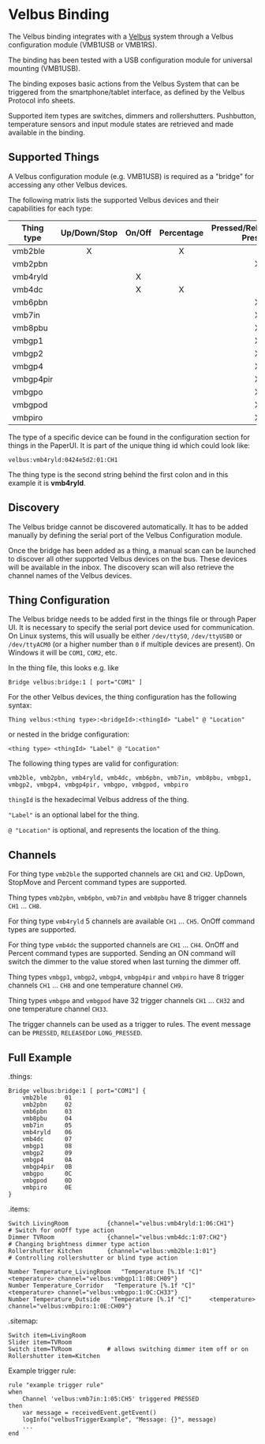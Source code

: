 # Velbus Binding

The Velbus binding integrates with a [Velbus](https://www.velbus.eu/) system through a Velbus configuration module (VMB1USB or VMB1RS).

The binding has been tested with a USB configuration module for universal mounting (VMB1USB).

The binding exposes basic actions from the Velbus System that can be triggered from the smartphone/tablet interface, as defined by the Velbus Protocol info sheets.

Supported item types are switches, dimmers and rollershutters.
Pushbutton, temperature sensors and input module states are retrieved and made available in the binding.

## Supported Things


A Velbus configuration module (e.g. VMB1USB) is required as a "bridge" for accessing any other Velbus devices.

The following matrix lists the supported Velbus devices and their capabilities for each type:

| Thing type  | Up/Down/Stop | On/Off | Percentage | Pressed/Released/Long Pressed | Temperature    |
|-------------|:------------:|:------:|:----------:|:-----------------------------:|:--------------:|
|  vmb2ble    |       X      |        |     X      |                               |                |
|  vmb2pbn    |              |        |            |                X              |                |
|  vmb4ryld   |              |    X   |            |                               |                |
|  vmb4dc     |              |    X   |     X      |                               |                |
|  vmb6pbn    |              |        |            |                X              |                |
|  vmb7in     |              |        |            |                X              |                |
|  vmb8pbu    |              |        |            |                X              |                |
|  vmbgp1     |              |        |            |                X              |       X        |
|  vmbgp2     |              |        |            |                X              |       X        |
|  vmbgp4     |              |        |            |                X              |       X        |
|  vmbgp4pir  |              |        |            |                X              |       X        |
|  vmbgpo     |              |        |            |                X              |       X        |
|  vmbgpod    |              |        |            |                X              |       X        |
|  vmbpiro    |              |        |            |                X              |       X        |

The type of a specific device can be found in the configuration section for things in the PaperUI. It is part of the unique thing id which could look like:

```
velbus:vmb4ryld:0424e5d2:01:CH1
```

The thing type is the second string behind the first colon and in this example it is **vmb4ryld**.

## Discovery

The Velbus bridge cannot be discovered automatically. It has to be added manually by defining the serial port of the Velbus Configuration module.

Once the bridge has been added as a thing, a manual scan can be launched to discover all other supported Velbus devices on the bus. These devices will be available in the inbox. The discovery scan will also retrieve the channel names of the Velbus devices.

## Thing Configuration

The Velbus bridge needs to be added first in the things file or through Paper UI.
It is necessary to specify the serial port device used for communication.
On Linux systems, this will usually be either `/dev/ttyS0`, `/dev/ttyUSB0` or `/dev/ttyACM0` (or a higher  number than `0` if multiple devices are present).
On Windows it will be `COM1`, `COM2`, etc.

In the thing file, this looks e.g. like

```
Bridge velbus:bridge:1 [ port="COM1" ]
```

For the other Velbus devices, the thing configuration has the following syntax:

```
Thing velbus:<thing type>:<bridgeId>:<thingId> "Label" @ "Location"
```

or nested in the bridge configuration:

```
<thing type> <thingId> "Label" @ "Location"
```

The following thing types are valid for configuration:

```
vmb2ble, vmb2pbn, vmb4ryld, vmb4dc, vmb6pbn, vmb7in, vmb8pbu, vmbgp1, vmbgp2, vmbgp4, vmbgp4pir, vmbgpo, vmbgpod, vmbpiro
```

`thingId` is the hexadecimal Velbus address of the thing.

`"Label"` is an optional label for the thing.

`@ "Location"` is optional, and represents the location of the thing.


## Channels

For thing type `vmb2ble` the supported channels are `CH1` and `CH2`. UpDown, StopMove and Percent command types are supported.

Thing types `vmb2pbn`, `vmb6pbn`, `vmb7in` and `vmb8pbu` have 8 trigger channels `CH1` ... `CH8`.

For thing type `vmb4ryld` 5 channels are available `CH1` ... `CH5`.
OnOff command types are supported.

For thing type `vmb4dc` the supported channels are `CH1` ... `CH4`.
OnOff and Percent command types are supported.
Sending an ON command will switch the dimmer to the value stored when last turning the dimmer off.

Thing types `vmbgp1`, `vmbgp2`, `vmbgp4`, `vmbgp4pir` and `vmbpiro` have 8 trigger channels `CH1` ... `CH8` and one temperature channel `CH9`.

Thing types `vmbgpo` and `vmbgpod` have 32 trigger channels `CH1` ... `CH32` and one temperature channel `CH33`.

The trigger channels can be used as a trigger to rules. The event message can be `PRESSED`, `RELEASED`or `LONG_PRESSED`.

## Full Example

.things:

```
Bridge velbus:bridge:1 [ port="COM1"] {
    vmb2ble     01
    vmb2pbn     02
    vmb6pbn     03
    vmb8pbu     04
    vmb7in      05
    vmb4ryld    06
    vmb4dc      07
    vmbgp1      08
    vmbgp2      09
    vmbgp4      0A
    vmbgp4pir   0B
    vmbgpo      0C
    vmbgpod     0D
    vmbpiro     0E
}
```

.items:

```
Switch LivingRoom           {channel="velbus:vmb4ryld:1:06:CH1"}                # Switch for onOff type action
Dimmer TVRoom               {channel="velbus:vmb4dc:1:07:CH2"}                  # Changing brightness dimmer type action
Rollershutter Kitchen       {channel="velbus:vmb2ble:1:01"}                     # Controlling rollershutter or blind type action

Number Temperature_LivingRoom   "Temperature [%.1f °C]"     <temperature> channel="velbus:vmbgp1:1:08:CH09"}  
Number Temperature_Corridor   "Temperature [%.1f °C]"     <temperature> channel="velbus:vmbgpo:1:0C:CH33"}  
Number Temperature_Outside   "Temperature [%.1f °C]"     <temperature> channel="velbus:vmbpiro:1:0E:CH09"}  
```

.sitemap:

```
Switch item=LivingRoom
Slider item=TVRoom
Switch item=TVRoom          # allows switching dimmer item off or on
Rollershutter item=Kitchen
```

Example trigger rule:

```
rule "example trigger rule"
when
    Channel 'velbus:vmb7in:1:05:CH5' triggered PRESSED
then
    var message = receivedEvent.getEvent()
    logInfo("velbusTriggerExample", "Message: {}", message)
    ...
end
```
